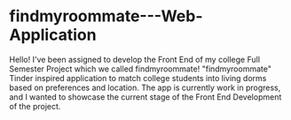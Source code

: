 # findmyroommate---Web-Application

Hello!
I've been assigned to develop the Front End of my college Full Semester Project which we called findmyroommate!
"findmyroommate" Tinder inspired application to match college students into living dorms based on preferences and location.
The app is currently work in progress, and I wanted to showcase the current stage of the Front End Development of the project.
